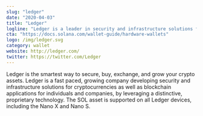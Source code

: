 ```yaml
---
slug: "ledger"
date: "2020-04-03"
title: "Ledger"
logline: "Ledger is a leader in security and infrastructure solutions for cryptocurrencies and blockchain applications. The Ledger Nano X and Nano S support the SOL token."
cta: "https://docs.solana.com/wallet-guide/hardware-wallets"
logo: /img/ledger.svg
category: wallet
website: http://ledger.com/
twitter: https://twitter.com/Ledger
---
```

Ledger is the smartest way to secure, buy, exchange, and grow your crypto assets. Ledger is a fast paced, growing company developing security and infrastructure solutions for cryptocurrencies as well as blockchain applications for individuals and companies, by leveraging a distinctive, proprietary technology. The SOL asset is supported on all Ledger devices, including the Nano X and Nano S.
